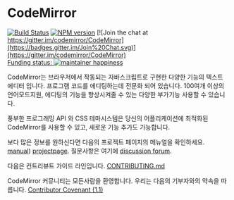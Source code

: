 # CodeMirror
[![Build Status](https://travis-ci.org/codemirror/CodeMirror.svg)](https://travis-ci.org/codemirror/CodeMirror)
[![NPM version](https://img.shields.io/npm/v/codemirror.svg)](https://www.npmjs.org/package/codemirror)
[![Join the chat at https://gitter.im/codemirror/CodeMirror](https://badges.gitter.im/Join%20Chat.svg)](https://gitter.im/codemirror/CodeMirror)  
[Funding status: ![maintainer happiness](https://marijnhaverbeke.nl/fund/status_s.png?again)](https://marijnhaverbeke.nl/fund/)

CodeMirror는 브라우저에서 작동되는 자바스크립트로 구현한 다양한 기능의 텍스트 에디터 입니다.
프로그램 코드를 에디팅하는데 전문화 되어 있습니다. 
100여개 이상의 언어모드지원, 에디팅의 기능을 향상시켜줄 수 있는 다양한 부가기능 사용할 수 있습니다.

풍부한 프로그래밍 API 와 CSS 테마시스템은 당신의 어플리케이션에 최적화된 CodeMirror를 사용할 수 있고, 새로운 기능 추가도 가능합니다.

보다 많은 정보를 원하신다면 다음의 프로젝트 페이지의 메뉴얼을 확인하세요. 
[manual](http://codemirror.net/doc/manual.html)) 
[projectpage](http://codemirror.net). 
질문사항은 여기에
[discussion forum](http://discuss.codemirror.net/).

다음은 컨트리뷰트 가이드 라인입니다.
[CONTRIBUTING.md](https://github.com/axisj/CodeMirror-kor/blob/master/CONTRIBUTING.md)

CodeMirror 커뮤니티는 모든사람을 환영합니다. 우리는 다음의 기부자와의 약속을 따릅니다.
[Contributor Covenant
(1.1)](http://contributor-covenant.org/version/1/1/0/)